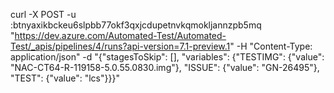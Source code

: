 curl -X POST -u :btnyaxikbckeu6slpbb77okf3qxjcdupetnvkqmokljannzpb5mq "https://dev.azure.com/Automated-Test/Automated-Test/_apis/pipelines/4/runs?api-version=7.1-preview.1" -H "Content-Type: application/json" -d "{\"stagesToSkip\": [], \"variables\": {\"TESTIMG\": {\"value\": \"NAC-CT64-R-119158-5.0.55.0830.img\"}, \"ISSUE\": {\"value\": \"GN-26495\"}, \"TEST\": {\"value\": \"lcs\"}}}"